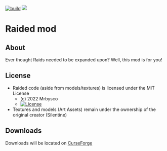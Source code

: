 [![build](https://github.com/Mrbysco/Raided/actions/workflows/build.yml/badge.svg)](https://github.com/Mrbysco/Raided/actions/workflows/build.yml) [![](http://cf.way2muchnoise.eu/versions/580942.svg)](https://www.curseforge.com/minecraft/mc-mods/raided)

# Raided mod #

## About ##
Ever thought Raids needed to be expanded upon? Well, this mod is for you!

## License ##
* Raided code (aside from models/textures) is licensed under the MIT License
  - (c) 2022 Mrbysco
  - [![License](https://img.shields.io/badge/License-MIT-red.svg?style=flat)](http://opensource.org/licenses/MIT)
* Textures and models (Art Assets) remain under the ownership of the original creator (Silentine) 

## Downloads ##
Downloads will be located on [CurseForge](https://www.curseforge.com/minecraft/mc-mods/raided)

